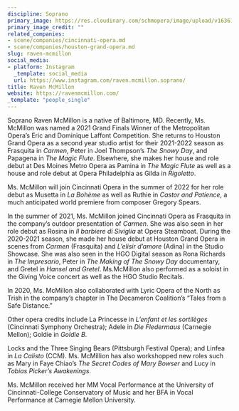 ```yaml
---
discipline: Soprano
primary_image: https://res.cloudinary.com/schmopera/image/upload/v1636122206/media/2021/11/RavenMcMillonjpeg_jhnlrt.jpg
primary_image_credit: ""
related_companies:
- scene/companies/cincinnati-opera.md
- scene/companies/houston-grand-opera.md
slug: raven-mcmillon
social_media:
- platform: Instagram
  _template: social_media
  url: https://www.instagram.com/raven.mcmillon.soprano/
title: Raven McMillon
website: https://ravenmcmillon.com/
_template: "people_single"
---
```

Soprano Raven McMillon is a native of Baltimore, MD. Recently, Ms. McMillon was named a 2021 Grand Finals Winner of the Metropolitan Opera’s Eric and Dominique Laffont Competition. She returns to Houston Grand Opera as a second year studio artist for their 2021-2022 season as Frasquita in _Carmen_, Peter in Joel Thompson’s _The Snowy Day_, and Papagena in _The Magic Flute_. Elsewhere, she makes her house and role debut at Des Moines Metro Opera as Pamina in _The Magic Flute_ as well as a house and role debut at Opera Philadelphia as Gilda in _Rigoletto_.

Ms. McMillon will join Cincinnati Opera in the summer of 2022 for her role debut as Musetta in _La Bohème_ as well as Ruthie in _Castor and Patience_, a much anticipated world premiere from composer Gregory Spears.

In the summer of 2021, Ms. McMillon joined Cincinnati Opera as Frasquita in the company’s outdoor presentation of _Carmen_. She was also seen in her role debut as Rosina in _Il barbiere di Siviglia_ at Opera Steamboat. During the 2020-2021 season, she made her house debut at Houston Grand Opera in scenes from _Carmen_ (Frasquita) and _L’elisir d’amore_ (Adina) in the Studio Showcase. She was also seen in the HGO Digital season as Rona Richards in _The Impresario_, Peter in _The Making of The Snowy Day_ documentary, and Gretel in _Hansel and Gretel_. Ms.McMillon also performed as a soloist in the Giving Voice concert as well as the HGO Studio Recitals.

In 2020, Ms. McMillon also collaborated with Lyric Opera of the North as Trish in the company’s chapter in The Decameron Coalition’s “Tales from a Safe Distance.”

Other opera credits include La Princesse in _L’enfant et les sortilèges_ (Cincinnati Symphony Orchestra); Adele in _Die Fledermaus_ (Carnegie Mellon); Goldie in _Goldie B_.

Locks and the Three Singing Bears (Pittsburgh Festival Opera); and Linfea in _La Calisto_ (CCM). Ms. McMillion has also workshopped new roles such as Mary in Faye Chiao’s _The Secret Codes of Mary Bowser_ and Lucy in _Tobias Picker’s Awakenings_.

Ms. McMillon received her MM Vocal Performance at the University of Cincinnati-College Conservatory of Music and her BFA in Vocal Performance at Carnegie Mellon University.